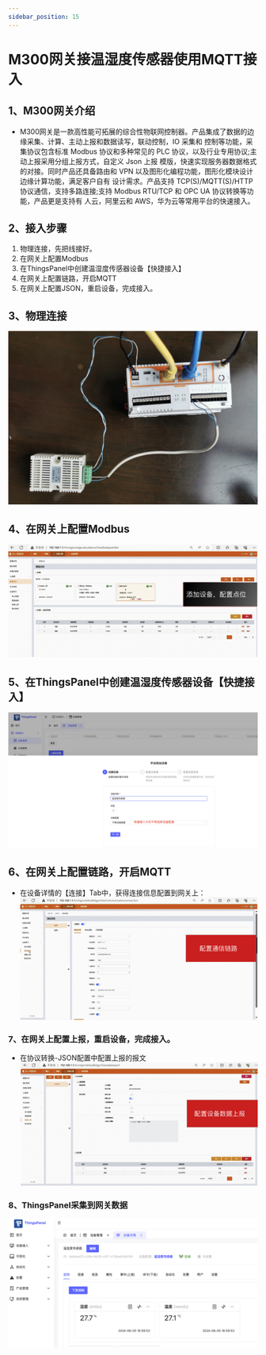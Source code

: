 ```yaml
---
sidebar_position: 15
---
```


# M300网关接温湿度传感器使用MQTT接入

## 1、M300网关介绍
- M300网关是一款高性能可拓展的综合性物联网控制器。产品集成了数据的边缘采集、计算、主动上报和数据读写，联动控制，IO
采集和 控制等功能，采集协议包含标准 Modbus 协议和多种常见的 PLC
协议，以及行业专用协议;主动上报采用分组上报方式，自定义 Json 上报
模版，快速实现服务器数据格式的对接。同时产品还具备路由和 VPN
以及图形化编程功能，图形化模块设计边缘计算功能，满足客户自有
设计需求。产品支持 TCP(S)/MQTT(S)/HTTP 协议通信，支持多路连接;支持
Modbus RTU/TCP 和 OPC UA 协议转换等功能，产品更是支持有 人云，阿里云和
AWS，华为云等常用平台的快速接入。

## 2、接入步骤
1.  物理连接，先把线接好。
2.  在网关上配置Modbus
3.  在ThingsPanel中创建温湿度传感器设备【快捷接入】
4.  在网关上配置链路，开启MQTT
5.  在网关上配置JSON，重启设备，完成接入。


## 3、物理连接

![descript](./image/image8.jpg)

## 4、在网关上配置Modbus

![descript](./image/image9.png)

## 5、在ThingsPanel中创建温湿度传感器设备【快捷接入】
![descript](./image/image10.png)

## 6、在网关上配置链路，开启MQTT

- 在设备详情的【连接】Tab中，获得连接信息配置到网关上：
![descript](./image/image11.png)

### 7、在网关上配置上报，重启设备，完成接入。

- 在协议转换-JSON配置中配置上报的报文
![descript](./image/image12.png)

### 8、ThingsPanel采集到网关数据
![descript](./image/image13.png)
